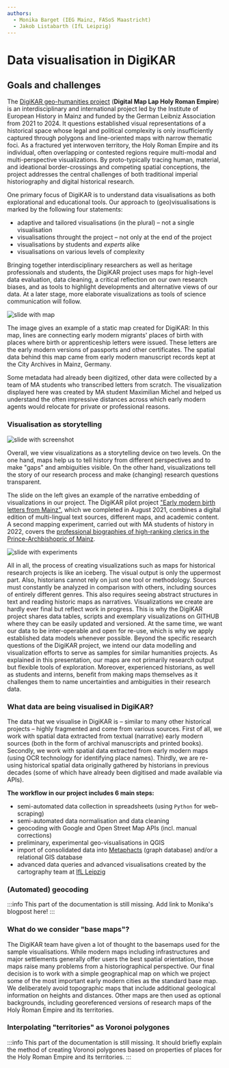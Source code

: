 ```yaml
---
authors:
  - Monika Barget (IEG Mainz, FASoS Maastricht)
  - Jakob Listabarth (IfL Leipzig)
---
```


# Data visualisation in DigiKAR

## Goals and challenges

The [DigiKAR geo-humanities project](https://digikar.eu/) (**Digital Map Lap Holy Roman Empire**) is an interdisciplinary and international project led by the Institute of European History in Mainz and funded by the German Leibniz Association from 2021 to 2024. It questions established visual representations of a historical space whose legal and political complexity is only insufficiently captured through polygons and line-oriented maps with narrow thematic foci. As a fractured yet interwoven territory, the Holy Roman Empire and its individual, often overlapping or contested regions require multi-modal and multi-perspective visualizations. By proto-typically tracing human, material, and ideational border-crossings and competing spatial conceptions, the project addresses the central challenges of both traditional imperial historiography and digital historical research.

One primary focus of DigiKAR is to understand data visualisations as both explorational and educational tools. Our approach to (geo)visualisations is marked by the following four statements:

- adaptive and tailored visualisations (in the plural) – not a single visualisation
- visualisations throught the project – not only at the end of the project
- visualisations by students and _experts_ alike
- visualisations on various levels of complexity

Bringing together interdisciplinary researchers as well as heritage professionals and students, the DigiKAR project uses maps for high-level data evaluation, data cleaning, a critical reflection on our own research biases, and as tools to highlight developments and alternative views of our data. At a later stage, more elaborate visualizations as tools of science communication will follow.

![slide with map](https://insulae.hypotheses.org/files/2022/08/5-300x169.jpg)

The image gives an example of a static map created for DigiKAR: In this map, lines are connecting early modern migrants' places of birth with places where birth or apprenticeship letters were issued. These letters are the early modern versions of passports and other certificates. The spatial data behind this map came from early modern manuscript records kept at the City Archives in Mainz, Germany.

Some metadata had already been digitized, other data were collected by a team of MA students who transcribed letters from scratch. The visualization displayed here was created by MA student Maximilian Michel and helped us understand the often impressive distances across which early modern agents would relocate for private or professional reasons.

### Visualisation as storytelling

![slide with screenshot](https://insulae.hypotheses.org/files/2022/08/3-300x169.jpg)

Overall, we view visualizations as a storytelling device on two levels.
On the one hand, maps help us to tell history from different perspectives and to make "gaps" and ambiguities visible.
On the other hand, visualizations tell the story of our research process and make (changing) research questions transparent.

The slide on the left gives an example of the narrative embedding of visualizations in our project.
The DigiKAR pilot project ["Early modern birth letters from Mainz"](https://teaching-dhlab.pages.gitlab.rlp.net/geburtsbriefemainz/home/), which we completed in August 2021, combines a digital edition of multi-lingual text sources, different maps, and academic content. A second mapping experiment, carried out with MA students of history in 2022, covers the [professional biographies of high-ranking clerics in the Prince-Archbishopric of Mainz](https://clerical-mobility.ieg-mainz.de/).

![slide with experiments](https://insulae.hypotheses.org/files/2022/08/6-300x169.jpg)

All in all, the process of creating visualizations such as maps for historical research projects is like an iceberg. The visual output is only the uppermost part. Also, historians cannot rely on just one tool or methodology. Sources must constantly be analyzed in comparison with others, including sources of entirely different genres. This also requires seeing abstract structures in text and reading historic maps as narratives. Visualizations we create are hardly ever final but reflect work in progress. This is why the DigiKAR project shares data tables, scripts and exemplary visualizations on GITHUB where they can be easily updated and versioned. At the same time, we want our data to be inter-operable and open for re-use, which is why we apply established data models whenever possible. Beyond the specific research questions of the DigiKAR project, we intend our data modelling and visualization efforts to serve as samples for similar humanities projects. As explained in this presentation, our maps are not primarily research output but flexible tools of exploration. Moreover, experienced historians, as well as students and interns, benefit from making maps themselves as it challenges them to name uncertainties and ambiguities in their research data.

### What data are being visualised in DigiKAR?

The data that we visualise in DigiKAR is – similar to many other historical projects – highly fragmented and come from various sources.
First of all, we work with spatial data extracted from textual (narrative) early modern sources (both in the form of archival manuscripts and printed books).
Secondly, we work with spatial data extracted from early modern maps (using OCR technology for identifying place names).
Thirdly, we are re-using historical spatial data originally gathered by historians in previous decades (some of which have already been digitised and made available via APIs).

**The workflow in our project includes 6 main steps:**

- semi-automated data collection in spreadsheets (using `Python` for web-scraping)
- semi-automated data normalisation and data cleaning
- geocoding with Google and Open Street Map APIs (incl. manual corrections)
- preliminary, experimental geo-visualisations in QGIS
- import of consolidated data into [Metaphacts](https://metaphacts.com/) (graph database) and/or a relational GIS database
- advanced data queries and advanced visualisations created by the cartography team at [IfL Leipzig](https://leibniz-ifl.de/)

### (Automated) geocoding

:::info
This part of the documentation is still missing. Add link to Monika's blogpost here!
:::

### What do we consider "base maps"?

The DigiKAR team have given a lot of thought to the basemaps used for the sample visualisations. While modern maps including infrastructures and major settlements generally offer users the best spatial orientation, those maps raise
many problems from a historiographical perspective. Our final decision is to work with a simple geographical map on which we project some of the most important early modern cities as the standard base map. We deliberately avoid topographic maps that include additional geological information on heights and distances.
Other maps are then used as optional backgrounds, including georeferenced versions of research maps of the Holy Roman Empire and its territories.

### Interpolating "territories" as Voronoi polygones

:::info
This part of the documentation is still missing. It should briefly explain the method of creating Voronoi polygones based on properties of places for the Holy Roman Empire and its territories.
:::
